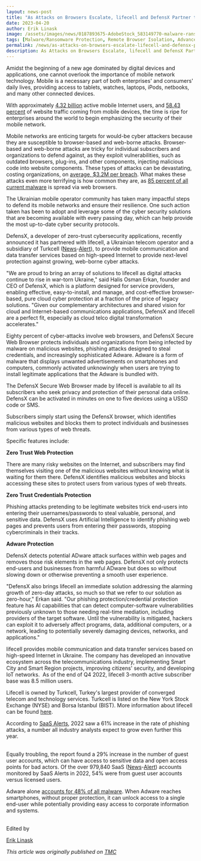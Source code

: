 ```yaml
---
layout: news-post
title: "As Attacks on Browsers Escalate, lifecell and DefensX Partner to Address Growing Threat"
date: 2023-04-20
author: Erik Linask
image: /assets/images/news/0187893675-AdobeStock_583149770-malware-ransomware-cyber-security-threat-hacker-supersize-1200x630.webp
tags: [Malware/Ransomware Protection, Remote Browser Isolation, Advanced URL Protection, File Isolation, SaaS Access Protection]
permalink: /news/as-attacks-on-browsers-escalate-lifecell-and-defensx-partner-to-address-growing-threat/
description: As Attacks on Browsers Escalate, lifecell and DefensX Partner to Address Growing Threat
---
```


 
 
 
 
<p>Amidst the beginning of a new age dominated by digital devices and applications, one cannot overlook the importance of mobile network technology. Mobile is a necessary part of both enterprises' and consumers' daily lives, providing access to tablets, watches, laptops, iPods, netbooks, and many other connected devices.</p>
<p>With approximately&nbsp;<a href="https://explodingtopics.com/blog/mobile-internet-traffic" target="_blank">4.32 billion</a>&nbsp;active mobile Internet users, and&nbsp;<a href="https://explodingtopics.com/blog/mobile-internet-traffic" target="_blank">58.43 percent</a>&nbsp;of website traffic coming from mobile devices, the time is ripe for enterprises around the world to begin emphasizing the security of their mobile network.</p>
<p>Mobile networks are enticing targets for would-be cyber attackers because they are susceptible to browser-based and web-borne attacks. Browser-based and web-borne attacks are tricky for individual subscribers and organizations to defend against, as they exploit vulnerabilities, such as outdated browsers, plug-ins, and other components, injecting malicious code into website components. These types of attacks can be devastating, costing organizations, on&nbsp;<a href="https://www.morphisec.com/hubfs/1111/briefs/BrowserAttacksBrief-190327.pdf" target="_blank">average, $3.2M per breach</a>. What makes these attacks even more terrifying is how common they are, as <u>85 percent&nbsp;</u><a href="https://www.mcafee.com/enterprise/en-us/assets/light-point/white-papers/wp-most-serious-threat-to-business.pdf" target="_blank">of all current malware</a>&nbsp;is spread via web browsers.</p>
<p>The Ukrainian mobile operator community has taken many impactful steps to defend its mobile networks and ensure their resilience. One such action taken has been to adopt and leverage some of the cyber security solutions that are becoming available with every passing day, which can help provide the most up-to-date cyber security protocols.</p>
<p>DefensX, a developer of zero-trust cybersecurity applications, recently announced it has partnered with lifecell, a Ukrainian telecom operator and a subsidiary of Turkcell&nbsp;(<a href="https://www.tmcnet.com/snapshots/snapshots.aspx?Company=Turkcell" target="_blank">News</a>-<a href="https://www.tmcnet.com/enews/subs.aspx?k1=%22Turkcell%22">Alert</a>), to provide mobile communication and data transfer services based on high-speed Internet to provide next-level protection against growing, web-borne cyber attacks.</p>
<p>"We are proud to bring an array of solutions to lifecell as digital attacks continue to rise in war-torn Ukraine," said Halis Osman Erkan, founder and CEO of DefensX, which is a platform designed for service providers, enabling effective, easy-to-install, and manage, and cost-effective browser-based, pure cloud cyber protection at a fraction of the price of legacy solutions. "Given our complementary architectures and shared vision for cloud and Internet-based communications applications, DefensX and lifecell are a perfect fit, especially as cloud telco digital transformation accelerates."</p>
<p>Eighty percent of cyber-attacks involve web browsers, and DefensX Secure Web Browser protects individuals and organizations from being infected by malware on malicious websites, phishing attacks designed to steal credentials, and increasingly sophisticated Adware. Adware is a form of malware that displays unwanted advertisements on smartphones and computers, commonly activated unknowingly when users are trying to install legitimate applications that the Adware is bundled with.</p>
<p>The DefensX Secure Web Browser made by lifecell is available to all its subscribers who seek privacy and protection of their personal data online. DefensX can be activated in minutes on one to five devices using a USSD code or SMS.</p>
<p>Subscribers simply start using the DefensX browser, which identifies malicious websites and blocks them to protect individuals and businesses from various types of web threats.</p>
<p>Specific features include:</p>
<p><strong>Zero Trust Web Protection</strong></p>
<p>There are many risky websites on the Internet, and subscribers may find themselves visiting one of the malicious websites without knowing what is waiting for them there. DefensX identifies malicious websites and blocks accessing these sites to protect users from various types of web threats.</p>
<p><strong>Zero Trust Credentials Protection</strong></p>
<p>Phishing attacks pretending to be legitimate websites trick end-users into entering their usernames/passwords to steal valuable, personal, and sensitive data. DefensX uses Artificial Intelligence to identify phishing web pages and prevents users from entering their passwords, stopping cybercriminals in their tracks.</p>
<p><strong>Adware Protection</strong></p>
<p>DefensX detects potential ADware attack surfaces within web pages and removes those risk elements in the web pages. DefensX not only protects end-users and businesses from harmful ADware but does so without slowing down or otherwise preventing a smooth user experience.</p>
<p>"DefensX also brings lifecell an immediate solution addressing the alarming growth of zero-day attacks, so much so that we refer to our solution as zero-hour," Erkan said. "Our phishing protection/credential protection feature has AI capabilities that can detect computer-software vulnerabilities previously unknown to those needing real-time mediation, including providers of the target software. Until the vulnerability is mitigated, hackers can exploit it to adversely affect programs, data, additional computers, or a network, leading to potentially severely damaging devices, networks, and applications."</p>
<p>lifecell provides mobile communication and data transfer services based on high-speed Internet in Ukraine. The company has developed an innovative ecosystem across the telecommunications industry, implementing Smart City and Smart Region projects, improving citizens' security, and developing IoT networks. &nbsp;As of the end of Q4 2022, lifecell 3-month active subscriber base was 8.5 million users.</p>
<p>Lifecell is owned by Turkcell, Turkey's largest provider of converged telecom and technology services. Turkcell is listed on the New York Stock Exchange (NYSE) and Borsa Istanbul (BIST). More information about lifecell can be found&nbsp;<a href="https://www.lifecell.ua/" target="_blank">here</a>.</p>
<p>According to&nbsp;<a href="https://info.saasalerts.com/sasi-report-2023" target="_blank">SaaS Alerts</a>, 2022 saw a 61% increase in the rate of phishing attacks, a number all industry analysts expect to grow even further this year.</p>
<p><br>Equally troubling, the report found a 29% increase in the number of guest user accounts, which can have access to sensitive data and open access points for bad actors. Of the over 979,840 SaaS&nbsp;(<a href="https://www.tmcnet.com/snapshots/snapshots.aspx?Company=SaaS" target="_blank">News</a>-<a href="https://www.tmcnet.com/enews/subs.aspx?k1=%22SaaS%22&amp;k2=+%22software+as+a+service%22">Alert</a>) accounts monitored by SaaS Alerts in 2022, 54% were from guest user accounts versus licensed users.</p>
<p>Adware alone&nbsp;<a href="https://dataprot.net/statistics/malware-statistics/" target="_blank">accounts for 48% of all malware</a>. When Adware reaches smartphones, without proper protection, it can unlock access to a single end-user while potentially providing easy access to corporate information and systems.</p>
<p><br>Edited by</p>
<p><a href="https://www.tmcnet.com/tmcnet/columnists/columnist.aspx?id=100047&amp;nm=Erik%20Linask" target="_blank">Erik Linask</a></p>
<p><em>This article was originally published on&nbsp;<a href="https://www.tmcnet.com/voip/news/articles/455637-attacks-browsers-escalate-lifecell-defensx-partner-address-growing.htm" target="_blank">TMC</a></em></p>
 